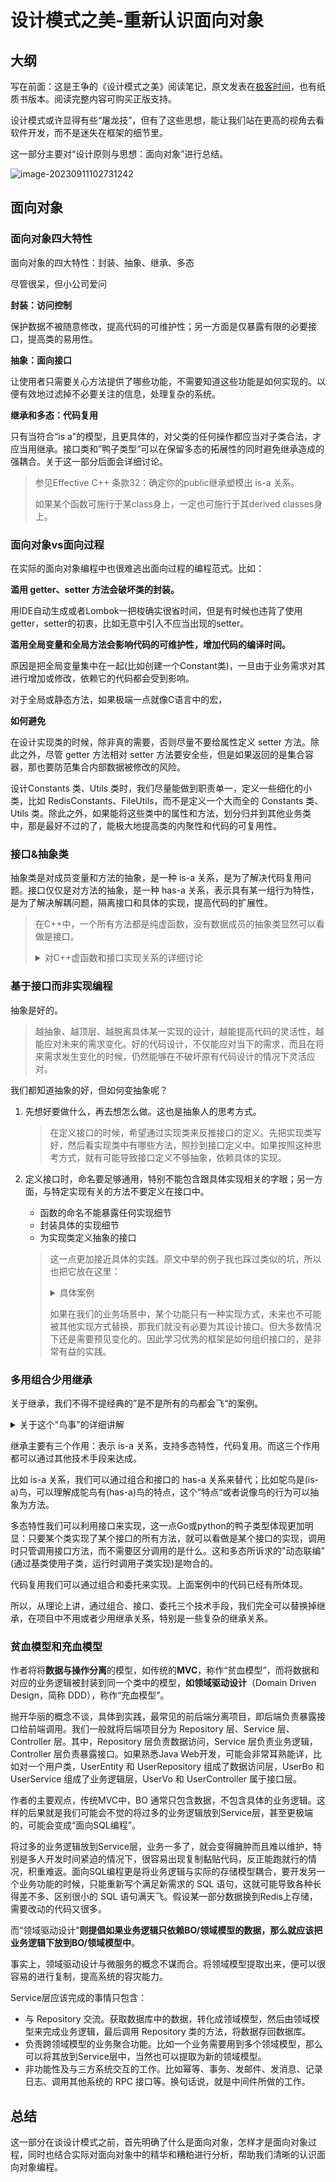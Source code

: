 # 设计模式之美-重新认识面向对象

## 大纲

写在前面：这是王争的《设计模式之美》阅读笔记，原文发表在[极客时间](https://time.geekbang.org/column/intro/100039001)，也有纸质书版本。阅读完整内容可购买正版支持。

设计模式或许显得有些“屠龙技”，但有了这些思想，能让我们站在更高的视角去看软件开发，而不是迷失在框架的细节里。

这一部分主要对“设计原则与思想：面向对象”进行总结。

![image-20230911102731242](设计模式.assets/image-20230911102731242.png)

## 面向对象

### 面向对象四大特性

面向对象的四大特性：封装、抽象、继承、多态

尽管很呆，但小公司爱问

**封装：访问控制**

保护数据不被随意修改，提高代码的可维护性；另一方面是仅暴露有限的必要接口，提高类的易用性。

**抽象：面向接口**

让使用者只需要关心方法提供了哪些功能，不需要知道这些功能是如何实现的。以便有效地过滤掉不必要关注的信息，处理复杂的系统。

**继承和多态：代码复用**

只有当符合“is a"的模型，且更具体的，对父类的任何操作都应当对子类合法，才应当用继承。接口类和”鸭子类型“可以在保留多态的拓展性的同时避免继承造成的强耦合。关于这一部分后面会详细讨论。

> 参见Effective C++ 条款32：确定你的public继承塑模出 is-a 关系。
>
> 如果某个函数可施行于某class身上，一定也可施行于其derived classes身上。

### 面向对象vs面向过程

在实际的面向对象编程中也很难逃出面向过程的编程范式。比如：

**滥用 getter、setter 方法会破坏类的封装。**

用IDE自动生成或者Lombok一把梭确实很省时间，但是有时候也违背了使用getter，setter的初衷，比如无意中引入不应当出现的setter。

**滥用全局变量和全局方法会影响代码的可维护性，增加代码的编译时间。**

原因是把全局变量集中在一起(比如创建一个Constant类)，一旦由于业务需求对其进行增加或修改，依赖它的代码都会受到影响。

对于全局或静态方法，如果极端一点就像C语言中的宏，

**如何避免**

在设计实现类的时候，除非真的需要，否则尽量不要给属性定义 setter 方法。除此之外，尽管 getter 方法相对 setter 方法要安全些，但是如果返回的是集合容器，那也要防范集合内部数据被修改的风险。

设计Constants 类、Utils  类时，我们尽量能做到职责单一，定义一些细化的小类，比如  RedisConstants、FileUtils，而不是定义一个大而全的 Constants 类、Utils  类。除此之外，如果能将这些类中的属性和方法，划分归并到其他业务类中，那是最好不过的了，能极大地提高类的内聚性和代码的可复用性。

### 接口&抽象类

抽象类是对成员变量和方法的抽象，是一种 is-a 关系，是为了解决代码复用问题。接口仅仅是对方法的抽象，是一种 has-a 关系，表示具有某一组行为特性，是为了解决解耦问题，隔离接口和具体的实现，提高代码的扩展性。

> 在C++中，一个所有方法都是纯虚函数，没有数据成员的抽象类显然可以看做是接口。
>
> <details>
> <summary>对C++虚函数和接口实现关系的详细讨论</summary>
>
> > 参见Effective C++ 条款34：区分接口继承和实现继承。
> >
> > 接口继承和实现继承不一样。在public继承下，派生类总是继承基类的接口。
> >
> > 声明一个纯虚函数的目的，是为了让派生类只继承函数接口。
> >
> > > 如一个Shape类的Draw()方法。
> >
> >  声明简朴的非纯虚函数的目的，是让派生类继承该函数的接口和缺省实现。
> >
> > > 如一个Person类的Sleep()方法。
> >
> >  声明非虚函数的目的，是为了令派生类继承函数的接口及一份强制性实现。
> >
> > > 如一个继承体系中的getObjectID()方法。
> >
> > 同时，纯虚函数是可以提供具体实现的，并且用于替代简朴的非纯虚函数，提供更平常更安全的缺省实现。
> >
> > 用非纯虚函数提供缺省的默认实现：
> >
> > ```cpp
> > class Airplane {
> > public:
> >     virtual void Fly() {
> >         // 缺省实现
> >     }
> > };
> > 
> > class Model : public Airplane { ... };
> > ```
> >
> > 这是最简朴的做法，但是这样做会带来的问题是，由于不强制对虚函数的覆写，在定义新的派生类时可能会忘记进行覆写，导致错误地使用了缺省实现。
> >
> > 使用纯虚函数并提供默认实现：
> >
> > ```C++
> > class Airplane {
> > public:
> >     virtual void Fly() = 0;
> > };
> > 
> > void Airplane::Fly() {
> >         // 缺省实现
> > }
> > 
> > class Model : public Airplane { 
> > public:
> >     virtual void Fly() override {
> >         Airplane::Fly();
> >     }
> > };
> > ```
>
> </details>

### 基于接口而非实现编程

抽象是好的。

> 越抽象、越顶层、越脱离具体某一实现的设计，越能提高代码的灵活性，越能应对未来的需求变化。好的代码设计，不仅能应对当下的需求，而且在将来需求发生变化的时候，仍然能够在不破坏原有代码设计的情况下灵活应对。

我们都知道抽象的好，但如何变抽象呢？

1. 先想好要做什么，再去想怎么做。这也是抽象人的思考方式。

   > 在定义接口的时候，希望通过实现类来反推接口的定义。先把实现类写好，然后看实现类中有哪些方法，照抄到接口定义中。如果按照这种思考方式，就有可能导致接口定义不够抽象，依赖具体的实现。

2. 定义接口时，命名要足够通用，特别不能包含跟具体实现相关的字眼；另一方面，与特定实现有关的方法不要定义在接口中。

   - 函数的命名不能暴露任何实现细节
   - 封装具体的实现细节
   - 为实现类定义抽象的接口

   > 这一点更加接近具体的实践。原文中举的例子我也踩过类似的坑，所以也把它放在这里：
   >
   > <details>
   > <summary>具体案例</summary>
   >
   > 假设我们的系统中有很多涉及图片处理和存储的业务逻辑。图片经过处理之后被上传到阿里云上。为了代码复用，我们封装了图片存储相关的代码逻辑，提供了一个统一的 AliyunImageStore 类，供整个系统来使用。具体的代码实现如下所示：
   >
   > ```java
   > public class AliyunImageStore {
   >   //...省略属性、构造函数等...
   >   public void createBucketIfNotExisting(String bucketName) {
   >     // ...创建bucket代码逻辑...
   >     // ...失败会抛出异常..
   >   }
   >   public String generateAccessToken() {
   >     // ...根据accesskey/secrectkey等生成access token
   >   }
   >   public String uploadToAliyun(Image image, String bucketName, String accessToken) {
   >     //...上传图片到阿里云...
   >     //...返回图片存储在阿里云上的地址(url）...
   >   }
   >   public Image downloadFromAliyun(String url, String accessToken) {
   >     //...从阿里云下载图片...
   >   }
   > }
   > // AliyunImageStore类的使用举例
   > public class ImageProcessingJob {
   >   private static final String BUCKET_NAME = "ai_images_bucket";
   >   //...省略其他无关代码...
   >   public void process() {
   >     Image image = ...; //处理图片，并封装为Image对象
   >     AliyunImageStore imageStore = new AliyunImageStore(/*省略参数*/);
   >     imageStore.createBucketIfNotExisting(BUCKET_NAME);
   >     String accessToken = imageStore.generateAccessToken();
   >     imagestore.uploadToAliyun(image, BUCKET_NAME, accessToken);
   >   }
   > }
   > ```
   >
   > 代码实现非常简单，类中的几个方法定义得都很干净，用起来也很清晰，乍看起来没有太大问题，完全能满足我们将图片存储在阿里云的业务需求。不过，软件开发中唯一不变的就是变化。过了一段时间后，我们自建了私有云，不再将图片存储到阿里云了，而是将图片存储到自建私有云上。
   >
   > 首先，AliyunImageStore  类中有些函数命名暴露了实现细节，比如，uploadToAliyun() 和  downloadFromAliyun()。如果开发这个功能的同事没有接口意识、抽象思维，那这种暴露实现细节的命名方式就不足为奇了，毕竟最初我们只考虑将图片存储在阿里云上。我们要修改项目中所有使用到这两个方法的代码，代码修改量可能就会很大。
   >
   > 其次，将图片存储到阿里云的流程，跟存储到私有云的流程，可能并不是完全一致的。比如，阿里云的图片上传和下载的过程中，需要生产 access token，而私有云不需要 access token。代码中用到了generateAccessToken() 方法，如果要改为私有云的上传下载流程，这些代码都需要做调整。
   >
   > 我们可以这样重构：
   >
   > ```java
   > public interface ImageStore {
   >   String upload(Image image, String bucketName);
   >   Image download(String url);
   > }
   > public class AliyunImageStore implements ImageStore {
   >   //...省略属性、构造函数等...
   >   public String upload(Image image, String bucketName) {
   >     createBucketIfNotExisting(bucketName);
   >     String accessToken = generateAccessToken();
   >     //...上传图片到阿里云...
   >     //...返回图片在阿里云上的地址(url)...
   >   }
   >   public Image download(String url) {
   >     String accessToken = generateAccessToken();
   >     //...从阿里云下载图片...
   >   }
   >   private void createBucketIfNotExisting(String bucketName) {
   >     // ...创建bucket...
   >     // ...失败会抛出异常..
   >   }
   >   private String generateAccessToken() {
   >     // ...根据accesskey/secrectkey等生成access token
   >   }
   > }
   > // 上传下载流程改变：私有云不需要支持access token
   > public class PrivateImageStore implements ImageStore  {
   >   public String upload(Image image, String bucketName) {
   >     createBucketIfNotExisting(bucketName);
   >     //...上传图片到私有云...
   >     //...返回图片的url...
   >   }
   >   public Image download(String url) {
   >     //...从私有云下载图片...
   >   }
   >   private void createBucketIfNotExisting(String bucketName) {
   >     // ...创建bucket...
   >     // ...失败会抛出异常..
   >   }
   > }
   > // ImageStore的使用举例
   > public class ImageProcessingJob {
   >   private static final String BUCKET_NAME = "ai_images_bucket";
   >   //...省略其他无关代码...
   >   public void process() {
   >     Image image = ...;//处理图片，并封装为Image对象
   >     ImageStore imageStore = new PrivateImageStore(...);
   >     imagestore.upload(image, BUCKET_NAME);
   >   }
   > }
   > ```
   >
   > **但凡抱着写脚本的心态写代码，就很容易出现这样的问题**，我给我自己的博客文章写了一个上传图文到Github的GUI脚本，就出现了这样的问题：`upload_to_github`方法写死，`hexo`命令写死，甚至上传函数中还硬编码了对GUI的控制。。。中间有一次希望整合为命令行批量上传，就费一些功夫。比如以后想把博客迁移到Hugo，或者更换图床等等，就又需要改动很多代码。
   >
   > </details>
   >
   > 如果在我们的业务场景中，某个功能只有一种实现方式，未来也不可能被其他实现方式替换，那我们就没有必要为其设计接口。但大多数情况下还是需要预见变化的。因此学习优秀的框架是如何组织接口的，是非常有益的实践。

### 多用组合少用继承

关于继承，我们不得不提经典的”是不是所有的鸟都会飞“的案例。

<details>
<summary>关于这个"鸟事"的详细讲解</summary>

假如我们我们将“鸟类”这样一个抽象的事物概念，定义为一个抽象类 AbstractBird。所有更细分的鸟，比如麻雀、鸽子、乌鸦等，都继承这个抽象类。我们知道，大部分鸟都会飞，那我们可不可以在 AbstractBird 抽象类中，定义一个 fly() 方法呢？答案是否定的。

当然，你可能会说，我在鸵鸟这个子类中**重写（override）fly() 方法**，让它抛出 UnSupportedMethodException 异常不就可以了吗？

这种设计思路虽然可以解决问题，但不够优美。

因为除了鸵鸟之外，不会飞的鸟还有很多，比如企鹅。对于这些不会飞的鸟来说，我们都需要重写 fly() 方法，抛出异常。这样的设计，一方面，徒增了编码的工作量；另一方面，也违背了我们之后要讲的最小知识原则（Least  Knowledge Principle，也叫最少知识原则或者迪米特法则），暴露不该暴露的接口给外部，增加了类使用过程中被误用的概率。同时，这种行为将错误拖延到了运行期，我们知道越早发现错误，越容易解决问题。

那我们再通过 AbstractBird 类**派生出两个更加细分的抽象类**：会飞的鸟类 AbstractFlyableBird 和不会飞的鸟类 AbstractUnFlyableBird？

这确实更忠实的反映了原本的意思，但是更复杂的情况，比如会不会叫，会不会下蛋等，阁下又该如何应对？那估计就要组合爆炸了。类的继承层次会越来越深、继承关系会越来越复杂。

![image-20230910223118620](设计模式.assets/image-20230910223118620.png)

我们可以利用**组合（composition）、接口(interface)、委托（delegation）**三个技术手段，一块儿来解决刚刚继承存在的问题。

针对“会飞”这样一个行为特性，我们可以定义一个 Flyable 接口，只让会飞的鸟去实现这个接口。对于会叫、会下蛋这些行为特性，我们可以类似地定义 Tweetable 接口、EggLayable 接口。

```java
public interface Flyable {
  void fly();
}
public interface Tweetable {
  void tweet();
}
public interface EggLayable {
  void layEgg();
}
public class Ostrich implements Tweetable, EggLayable {//鸵鸟
  //... 省略其他属性和方法...
  @Override
  public void tweet() { //... }
  @Override
  public void layEgg() { //... }
}
public class Sparrow impelents Flyable, Tweetable, EggLayable {//麻雀
  //... 省略其他属性和方法...
  @Override
  public void fly() { //... }
  @Override
  public void tweet() { //... }
  @Override
  public void layEgg() { //... }
}
```

接口只声明方法，不定义实现。也就是说，每个会下蛋的鸟都要实现一遍 layEgg() 方法，并且实现逻辑是一样的，这就会导致代码重复的问题。那这个问题又该如何解决呢？

我们可以针对三个接口再定义三个实现类，它们分别是：实现了 fly() 方法的 FlyAbility 类、实现了 tweet() 方法的 TweetAbility 类、实现了 layEgg() 方法的  EggLayAbility 类。然后，通过组合和委托技术来消除代码重复。具体的代码实现如下所示：

```java
public interface Flyable {
  void fly()；
}
public class FlyAbility implements Flyable {
  @Override
  public void fly() { //... }
}
//省略Tweetable/TweetAbility/EggLayable/EggLayAbility

public class Ostrich implements Tweetable, EggLayable {//鸵鸟
  private TweetAbility tweetAbility = new TweetAbility(); //组合
  private EggLayAbility eggLayAbility = new EggLayAbility(); //组合
  //... 省略其他属性和方法...
  @Override
  public void tweet() {
    tweetAbility.tweet(); // 委托
  }
  @Override
  public void layEgg() {
    eggLayAbility.layEgg(); // 委托
  }
}
```

> 来自 Effective C++ 条款32：确定你的public继承塑模出is-a关系
>
> 即便如此，此刻我们仍然未能完全处理好这些鸟事，因为对某些软件系统而言， 可能不需要区分会飞的鸟和不会飞的鸟。如果你的程序忙着处理鸟喙和鸟翅，完全不在乎飞行，原先的“双classes继承体系”或许就相当令人满足了。这反映出一个事实，世界上并不存在一个“适用于所有软件”的完美设计。所谓最佳设计，取于系统希望做什么事，包括现在与未来。

</details>

继承主要有三个作用：表示 is-a  关系，支持多态特性，代码复用。而这三个作用都可以通过其他技术手段来达成。

比如 is-a 关系，我们可以通过组合和接口的 has-a  关系来替代；比如鸵鸟是(is-a)鸟，可以理解成鸵鸟有(has-a)鸟的特点，这个”特点“或者说像鸟的行为可以抽象为方法。

多态特性我们可以利用接口来实现，这一点Go或python的鸭子类型体现更加明显：只要某个类实现了某个接口的所有方法，就可以看做是某个接口的实现，调用时只管调用接口方法，而不需要区分调用的是什么。这和多态所诉求的"动态联编"(通过基类使用子类，运行时调用子类实现)是吻合的。

代码复用我们可以通过组合和委托来实现。上面案例中的代码已经有所体现。

所以，从理论上讲，通过组合、接口、委托三个技术手段，我们完全可以替换掉继承，在项目中不用或者少用继承关系，特别是一些复杂的继承关系。

### 贫血模型和充血模型

作者将将**数据与操作分离**的模型，如传统的**MVC**，称作“贫血模型”，而将数据和对应的业务逻辑被封装到同一个类中的模型，**如领域驱动设计**（Domain Driven Design，简称 DDD），称作“充血模型”。

抛开华丽的概念不谈，具体到实践，最常见的前后端分离项目，即后端负责暴露接口给前端调用。我们一般就将后端项目分为 Repository 层、Service 层、Controller 层。其中，Repository 层负责数据访问，Service  层负责业务逻辑，Controller 层负责暴露接口。如果熟悉Java Web开发，可能会非常耳熟能详，比如对一个用户类，UserEntity 和 UserRepository 组成了数据访问层，UserBo 和 UserService 组成了业务逻辑层，UserVo 和 UserController 属于接口层。

作者的主要观点，传统MVC中，BO 通常只包含数据，不包含具体的业务逻辑。这样的后果就是我们可能会不觉的将过多的业务逻辑放到Service层，甚至更极端的，可能会变成“面向SQL编程”。

将过多的业务逻辑放到Service层，业务一多了，就会变得臃肿而且难以维护，特别是多人开发时间紧迫的情况下，很容易出现复制黏贴代码，反正能跑就行的情况，积重难返。面向SQL编程更是将业务逻辑与实际的存储模型耦合，要开发另一个业务功能的时候，只能重新写个满足新需求的 SQL 语句，这就可能导致各种长得差不多、区别很小的 SQL 语句满天飞。假设某一部分数据换到Redis上存储，需要改动的代码又很多。

而“领域驱动设计”**则提倡如果业务逻辑只依赖BO/领域模型的数据，那么就应该把业务逻辑下放到BO/领域模型中**。

事实上，领域驱动设计与微服务的概念不谋而合。将领域模型提取出来，便可以很容易的进行复制，提高系统的容灾能力。

Service层应该完成的事情只包含：

- 与 Repository 交流。获取数据库中的数据，转化成领域模型，然后由领域模型来完成业务逻辑，最后调用 Repository 类的方法，将数据存回数据库。
- 负责跨领域模型的业务聚合功能。比如一个业务需要用到多个领域模型，那么可以将其放到Service层中，当然也可以提取为新的领域模型。
- 非功能性及与三方系统交互的工作。比如幂等、事务、发邮件、发消息、记录日志、调用其他系统的 RPC 接口等。换句话说，就是中间件所做的工作。

## 总结

这一部分在谈设计模式之前，首先明确了什么是面向对象，怎样才是面向对象过程，同时也结合实际对面向对象中的精华和糟粕进行分析，帮助我们清晰的认识面向对象编程。

